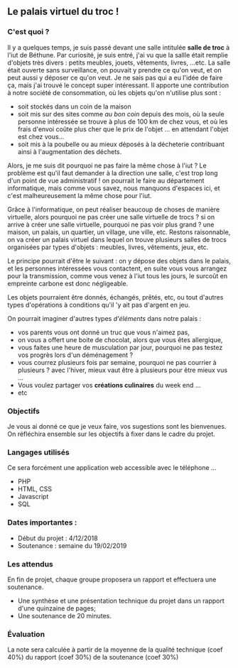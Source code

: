 ## Le palais virtuel du troc ! 

### C'est quoi ?  

Il y a quelques temps, je suis passé devant une salle intitulée **salle de troc** à l'iut de Béthune. Par curiosité, je suis entré, j'ai vu que la sallle était remplie d'objets très divers : petits meubles, jouets, vêtements, livres, ...etc. La salle était ouverte sans surveillance, on pouvait y prendre ce qu'on veut, et on peut aussi y déposer ce qu'on veut. Je ne sais pas qui a eu l'idée de faire ça, mais j'ai trouvé le concept super intéressant. Il apporte une contribution  à notre société de consommation, où les objets qu'on n'utilise plus sont : 

* soit stockés dans un coin de la maison 
* soit mis sur des sites comme *au bon coin* depuis des mois, où la seule personne intéressée se trouve à plus de 100 km de chez vous, et où les frais d'envoi coûte plus cher que le prix de l'objet ... en attendant l'objet est chez vous...
* soit mis à la poubelle ou au mieux déposés à la décheterie contribuant ainsi à l'augmentation des déchets.

Alors, je me suis dit pourquoi ne pas faire la même chose à l'iut ?  Le problème est qu'il faut demander à la direction une salle, c'est trop long d'un point de vue administratif ! on pourrait le faire au département informatique, mais comme vous savez, nous manquons d'espaces ici, et c'est malheureusement la même chose pour l'iut.

Grâce à l'informatique, on peut réaliser beaucoup de choses de manière virtuelle, alors pourquoi ne pas créer une salle virtuelle de trocs ?  si on arrive à créer une salle virtuelle, pourquoi ne pas voir plus grand ? une maison, un palais, un quartier, un village, une ville, etc. Restons raisonnable, on va créer un palais virtuel dans lequel on trouve plusieurs salles de trocs organisées par types d'objets : meubles, livres, vêtements, jeux, etc. 

Le principe pourrait d'être le suivant : on y dépose des objets dans le palais, et les personnes intéressées vous contactent, en suite vous vous arrangez pour la transmission, comme vous venez à l'iut tous les jours, le surcoût en empreinte carbone est donc négligeable. 

Les objets pourraient être donnés, échangés, prêtés, etc,  ou tout d'autres types d'opérations à conditions qu'il 'y ait pas d'argent en jeu. 

On pourrait imaginer d'autres types *d'éléments* dans notre palais : 

* vos parents vous ont donné un truc que vous n'aimez pas, 
* on vous a offert une boite de chocolat, alors que vous êtes allergique, 
* vous faites une heure de musculation par jour, pourquoi ne pas testez vos progrès lors d'un déménagement ?
* vous courrez plusieurs fois par semaine, pourquoi ne pas courrier à plusieurs ? avec l'hiver, mieux vaut être à plusieurs pour être mieux vus ...
* Vous voulez partager vos **créations culinaires** du week end ...
* etc
 

### Objectifs

Je vous ai donné ce que je veux faire, vos sugestions sont les bienvenues.  On réfléchira ensemble sur les objectifs à fixer dans le cadre du projet.    

### Langages utilisés

Ce sera forcément une application web accessible avec le téléphone ...

* PHP
* HTML, CSS
* Javascript
* SQL


### Dates importantes : 

* Début du projet : 4/12/2018
* Soutenance : semaine du 19/02/2019

### Les attendus

En fin de projet, chaque groupe proposera un rapport et effectuera une soutenance.

* Une synthèse et une présentation technique du projet dans un rapport d'une quinzaine de pages;
* Une soutenance de 20 minutes.

### Évaluation

La note sera calculée à partir de la moyenne de la qualité technique (coef 40%) du rapport (coef 30%) de la soutenance (coef 30%)
